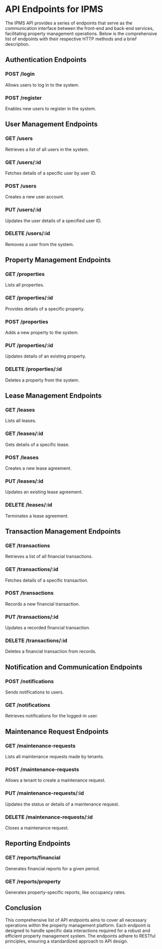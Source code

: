 # API Endpoints for IPMS

The IPMS API provides a series of endpoints that serve as the communication interface between the front-end and back-end services, facilitating property management operations. Below is the comprehensive list of endpoints with their respective HTTP methods and a brief description.

## Authentication Endpoints

### POST /login
Allows users to log in to the system.

### POST /register
Enables new users to register in the system.

## User Management Endpoints

### GET /users
Retrieves a list of all users in the system.

### GET /users/:id
Fetches details of a specific user by user ID.

### POST /users
Creates a new user account.

### PUT /users/:id
Updates the user details of a specified user ID.

### DELETE /users/:id
Removes a user from the system.

## Property Management Endpoints

### GET /properties
Lists all properties.

### GET /properties/:id
Provides details of a specific property.

### POST /properties
Adds a new property to the system.

### PUT /properties/:id
Updates details of an existing property.

### DELETE /properties/:id
Deletes a property from the system.

## Lease Management Endpoints

### GET /leases
Lists all leases.

### GET /leases/:id
Gets details of a specific lease.

### POST /leases
Creates a new lease agreement.

### PUT /leases/:id
Updates an existing lease agreement.

### DELETE /leases/:id
Terminates a lease agreement.

## Transaction Management Endpoints

### GET /transactions
Retrieves a list of all financial transactions.

### GET /transactions/:id
Fetches details of a specific transaction.

### POST /transactions
Records a new financial transaction.

### PUT /transactions/:id
Updates a recorded financial transaction.

### DELETE /transactions/:id
Deletes a financial transaction from records.

## Notification and Communication Endpoints

### POST /notifications
Sends notifications to users.

### GET /notifications
Retrieves notifications for the logged-in user.

## Maintenance Request Endpoints

### GET /maintenance-requests
Lists all maintenance requests made by tenants.

### POST /maintenance-requests
Allows a tenant to create a maintenance request.

### PUT /maintenance-requests/:id
Updates the status or details of a maintenance request.

### DELETE /maintenance-requests/:id
Closes a maintenance request.

## Reporting Endpoints

### GET /reports/financial
Generates financial reports for a given period.

### GET /reports/property
Generates property-specific reports, like occupancy rates.

## Conclusion

This comprehensive list of API endpoints aims to cover all necessary operations within the property management platform. Each endpoint is designed to handle specific data interactions required for a robust and efficient property management system. The endpoints adhere to RESTful principles, ensuring a standardized approach to API design.
